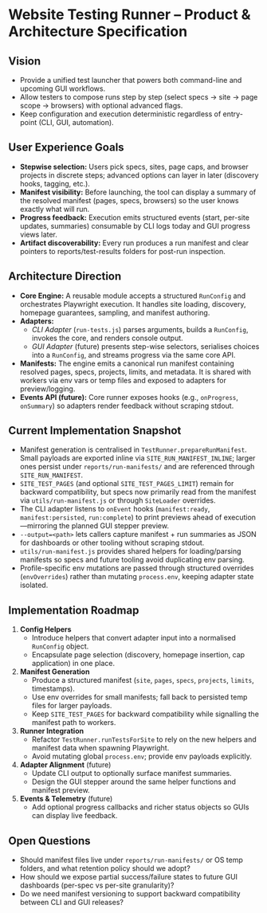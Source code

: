 # Website Testing Runner – Product & Architecture Specification

## Vision

- Provide a unified test launcher that powers both command-line and upcoming GUI workflows.
- Allow testers to compose runs step by step (select specs → site → page scope → browsers) with optional advanced flags.
- Keep configuration and execution deterministic regardless of entry-point (CLI, GUI, automation).

## User Experience Goals

- **Stepwise selection:** Users pick specs, sites, page caps, and browser projects in discrete steps; advanced options can layer in later (discovery hooks, tagging, etc.).
- **Manifest visibility:** Before launching, the tool can display a summary of the resolved manifest (pages, specs, browsers) so the user knows exactly what will run.
- **Progress feedback:** Execution emits structured events (start, per-site updates, summaries) consumable by CLI logs today and GUI progress views later.
- **Artifact discoverability:** Every run produces a run manifest and clear pointers to reports/test-results folders for post-run inspection.

## Architecture Direction

- **Core Engine:** A reusable module accepts a structured `RunConfig` and orchestrates Playwright execution. It handles site loading, discovery, homepage guarantees, sampling, and manifest authoring.
- **Adapters:**
  - _CLI Adapter_ (`run-tests.js`) parses arguments, builds a `RunConfig`, invokes the core, and renders console output.
  - _GUI Adapter_ (future) presents step-wise selectors, serialises choices into a `RunConfig`, and streams progress via the same core API.
- **Manifests:** The engine emits a canonical run manifest containing resolved pages, specs, projects, limits, and metadata. It is shared with workers via env vars or temp files and exposed to adapters for preview/logging.
- **Events API (future):** Core runner exposes hooks (e.g., `onProgress`, `onSummary`) so adapters render feedback without scraping stdout.

## Current Implementation Snapshot

- Manifest generation is centralised in `TestRunner.prepareRunManifest`. Small payloads are exported inline via `SITE_RUN_MANIFEST_INLINE`; larger ones persist under `reports/run-manifests/` and are referenced through `SITE_RUN_MANIFEST`.
- `SITE_TEST_PAGES` (and optional `SITE_TEST_PAGES_LIMIT`) remain for backward compatibility, but specs now primarily read from the manifest via `utils/run-manifest.js` or through `SiteLoader` overrides.
- The CLI adapter listens to `onEvent` hooks (`manifest:ready`, `manifest:persisted`, `run:complete`) to print previews ahead of execution—mirroring the planned GUI stepper preview.
- `--output=<path>` lets callers capture manifest + run summaries as JSON for dashboards or other tooling without scraping stdout.
- `utils/run-manifest.js` provides shared helpers for loading/parsing manifests so specs and future tooling avoid duplicating env parsing.
- Profile-specific env mutations are passed through structured overrides (`envOverrides`) rather than mutating `process.env`, keeping adapter state isolated.

## Implementation Roadmap

1. **Config Helpers**
   - Introduce helpers that convert adapter input into a normalised `RunConfig` object.
   - Encapsulate page selection (discovery, homepage insertion, cap application) in one place.
2. **Manifest Generation**
   - Produce a structured manifest (`site`, `pages`, `specs`, `projects`, `limits`, timestamps).
   - Use env overrides for small manifests; fall back to persisted temp files for larger payloads.
   - Keep `SITE_TEST_PAGES` for backward compatibility while signalling the manifest path to workers.
3. **Runner Integration**
   - Refactor `TestRunner.runTestsForSite` to rely on the new helpers and manifest data when spawning Playwright.
   - Avoid mutating global `process.env`; provide env payloads explicitly.
4. **Adapter Alignment** (future)
   - Update CLI output to optionally surface manifest summaries.
   - Design the GUI stepper around the same helper functions and manifest preview.
5. **Events & Telemetry** (future)
   - Add optional progress callbacks and richer status objects so GUIs can display live feedback.

## Open Questions

- Should manifest files live under `reports/run-manifests/` or OS temp folders, and what retention policy should we adopt?
- How should we expose partial success/failure states to future GUI dashboards (per-spec vs per-site granularity)?
- Do we need manifest versioning to support backward compatibility between CLI and GUI releases?
